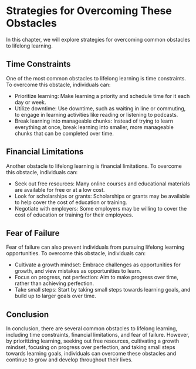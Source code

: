 Strategies for Overcoming These Obstacles
===============================================================================================

In this chapter, we will explore strategies for overcoming common obstacles to lifelong learning.

Time Constraints
----------------

One of the most common obstacles to lifelong learning is time constraints. To overcome this obstacle, individuals can:

* Prioritize learning: Make learning a priority and schedule time for it each day or week.
* Utilize downtime: Use downtime, such as waiting in line or commuting, to engage in learning activities like reading or listening to podcasts.
* Break learning into manageable chunks: Instead of trying to learn everything at once, break learning into smaller, more manageable chunks that can be completed over time.

Financial Limitations
---------------------

Another obstacle to lifelong learning is financial limitations. To overcome this obstacle, individuals can:

* Seek out free resources: Many online courses and educational materials are available for free or at a low cost.
* Look for scholarships or grants: Scholarships or grants may be available to help cover the cost of education or training.
* Negotiate with employers: Some employers may be willing to cover the cost of education or training for their employees.

Fear of Failure
---------------

Fear of failure can also prevent individuals from pursuing lifelong learning opportunities. To overcome this obstacle, individuals can:

* Cultivate a growth mindset: Embrace challenges as opportunities for growth, and view mistakes as opportunities to learn.
* Focus on progress, not perfection: Aim to make progress over time, rather than achieving perfection.
* Take small steps: Start by taking small steps towards learning goals, and build up to larger goals over time.

Conclusion
----------

In conclusion, there are several common obstacles to lifelong learning, including time constraints, financial limitations, and fear of failure. However, by prioritizing learning, seeking out free resources, cultivating a growth mindset, focusing on progress over perfection, and taking small steps towards learning goals, individuals can overcome these obstacles and continue to grow and develop throughout their lives.


